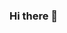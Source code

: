 ### Hi there 👋

<!--
**livlavi/livlavi** is a ✨ _special_ ✨ repository because its `README.md` (this file) appears on your GitHub profile.



#Lavi V.
##Frontend Developer

##About me
### Hi, I'm Lavi! I am an aspiring frontend developer with a passion for creating beautiful, user-friendly interfaces. I've started recently with this industry and have worked on some projects so far, keen to learn more and creating fun, proffesional or educative projects.

## My Skills
### HTML/CSS
###JavaScript
### React
### Java

### When I'm not coding i enjoy hiking, photography, and spending time with my family

## Interest in working with me? Feel free to reach out!
###Linkedin: inkedin.com/in/lavi-v-4b230a225/






